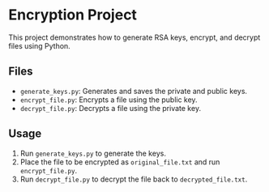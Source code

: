 # Encryption Project

This project demonstrates how to generate RSA keys, encrypt, and decrypt files using Python.

## Files

- `generate_keys.py`: Generates and saves the private and public keys.
- `encrypt_file.py`: Encrypts a file using the public key.
- `decrypt_file.py`: Decrypts a file using the private key.

## Usage

1. Run `generate_keys.py` to generate the keys.
2. Place the file to be encrypted as `original_file.txt` and run `encrypt_file.py`.
3. Run `decrypt_file.py` to decrypt the file back to `decrypted_file.txt`.
